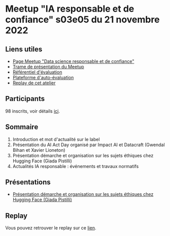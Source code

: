 # Meetup "IA responsable et de confiance" s03e05 du 21 novembre 2022

## Liens utiles

- [Page Meetup "Data science responsable et de confiance"](https://www.meetup.com/fr-FR/data-science-responsable-et-de-confiance/)
- [Trame de présentation du Meetup](https://docs.google.com/presentation/d/1E9n-GD7fIT1A18f7VGPEXVHBDfKULdrZhhwZK7PdWvE/edit?usp=sharing)
- [Référentiel d'évaluation](https://github.com/LabeliaLabs/referentiel-evaluation-dsrc)
- [Plateforme d'auto-évaluation](https://assessment.labelia.org/)
- [Replay de cet atelier](...)

## Participants

98 inscrits, voir détails [ici](https://www.meetup.com/fr-FR/data-science-responsable-et-de-confiance/events/289370069/attendees/).

## Sommaire

1. Introduction et mot d'actualité sur le label
1. Présentation du AI Act Day organisé par Impact AI et Datacraft (Gwendal Bihan et Xavier Lioneton)
1. Présentation démarche et organisation sur les sujets éthiques chez Hugging Face (Giada Pistilli)
1. Actualités IA responsable : événements et travaux normatifs

## Présentations

- [Présentation démarche et organisation sur les sujets éthiques chez Hugging Face (Giada Pistilli)](...)

## Replay

Vous pouvez retrouver le replay sur ce [lien](...).
